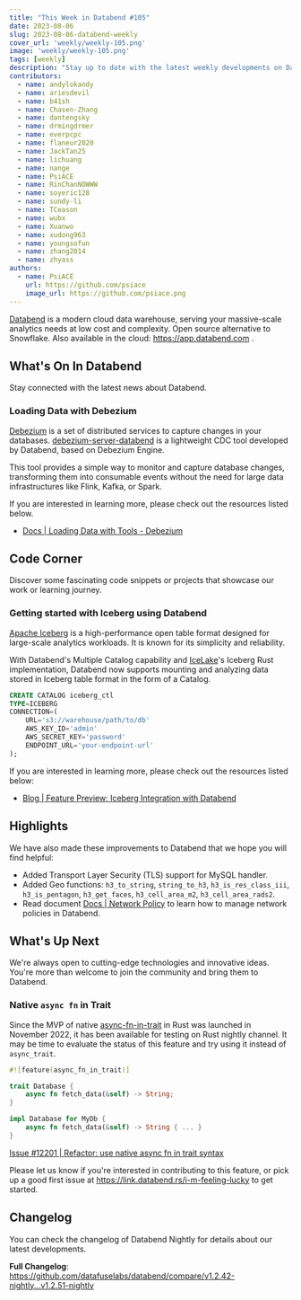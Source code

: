 ```yaml
---
title: "This Week in Databend #105"
date: 2023-08-06
slug: 2023-08-06-databend-weekly
cover_url: 'weekly/weekly-105.png'
image: 'weekly/weekly-105.png'
tags: [weekly]
description: "Stay up to date with the latest weekly developments on Databend!"
contributors:
  - name: andylokandy
  - name: ariesdevil
  - name: b41sh
  - name: Chasen-Zhang
  - name: dantengsky
  - name: drmingdrmer
  - name: everpcpc
  - name: flaneur2020
  - name: JackTan25
  - name: lichuang
  - name: nange
  - name: PsiACE
  - name: RinChanNOWWW
  - name: soyeric128
  - name: sundy-li
  - name: TCeason
  - name: wubx
  - name: Xuanwo
  - name: xudong963
  - name: youngsofun
  - name: zhang2014
  - name: zhyass
authors:
  - name: PsiACE
    url: https://github.com/psiace
    image_url: https://github.com/psiace.png
---
```


[Databend](https://github.com/datafuselabs/databend) is a modern cloud data warehouse, serving your massive-scale analytics needs at low cost and complexity. Open source alternative to Snowflake. Also available in the cloud: <https://app.databend.com> .

## What's On In Databend

Stay connected with the latest news about Databend.

### Loading Data with Debezium

[Debezium](https://debezium.io/) is a set of distributed services to capture changes in your databases. [debezium-server-databend](https://github.com/databendcloud/debezium-server-databend) is a lightweight CDC tool developed by Databend, based on Debezium Engine.

This tool provides a simple way to monitor and capture database changes, transforming them into consumable events without the need for large data infrastructures like Flink, Kafka, or Spark.

If you are interested in learning more, please check out the resources listed below.

- [Docs | Loading Data with Tools - Debezium](https://databend.rs/doc/load-data/load-db/debezium)

## Code Corner

Discover some fascinating code snippets or projects that showcase our work or learning journey.

### Getting started with Iceberg using Databend

[Apache Iceberg](https://iceberg.apache.org/) is a high-performance open table format designed for large-scale analytics workloads. It is known for its simplicity and reliability.

With Databend's Multiple Catalog capability and [IceLake](https://github.com/icelake-io/icelake)'s Iceberg Rust implementation, Databend now supports mounting and analyzing data stored in Iceberg table format in the form of a Catalog.

```sql
CREATE CATALOG iceberg_ctl
TYPE=ICEBERG
CONNECTION=(
    URL='s3://warehouse/path/to/db'
    AWS_KEY_ID='admin'
    AWS_SECRET_KEY='password'
    ENDPOINT_URL='your-endpoint-url'
);
```

If you are interested in learning more, please check out the resources listed below:

- [Blog | Feature Preview: Iceberg Integration with Databend](https://databend.rs/blog/2023-08-01-iceberg-integration)

## Highlights

We have also made these improvements to Databend that we hope you will find helpful:

- Added Transport Layer Security (TLS) support for MySQL handler.
- Added Geo functions: `h3_to_string`, `string_to_h3`, `h3_is_res_class_iii`, `h3_is_pentagon`, `h3_get_faces`, `h3_cell_area_m2`, `h3_cell_area_rads2`.
- Read document [Docs | Network Policy](https://databend.rs/doc/sql-commands/ddl/network-policy/) to learn how to manage network policies in Databend.

## What's Up Next

We're always open to cutting-edge technologies and innovative ideas. You're more than welcome to join the community and bring them to Databend.

### Native `async fn` in Trait

Since the MVP of native [async-fn-in-trait](https://github.com/rust-lang/rust/issues/91611) in Rust was launched in November 2022, it has been available for testing on Rust nightly channel. It may be time to evaluate the status of this feature and try using it instead of `async_trait`.

```rust
#![feature(async_fn_in_trait)]

trait Database {
    async fn fetch_data(&self) -> String;
}

impl Database for MyDb {
    async fn fetch_data(&self) -> String { ... }
}
```

[Issue #12201 | Refactor: use native async fn in trait syntax](https://github.com/datafuselabs/databend/issues/12201)

Please let us know if you're interested in contributing to this feature, or pick up a good first issue at <https://link.databend.rs/i-m-feeling-lucky> to get started.

## Changelog

You can check the changelog of Databend Nightly for details about our latest developments.

**Full Changelog**: <https://github.com/datafuselabs/databend/compare/v1.2.42-nightly...v1.2.51-nightly>
